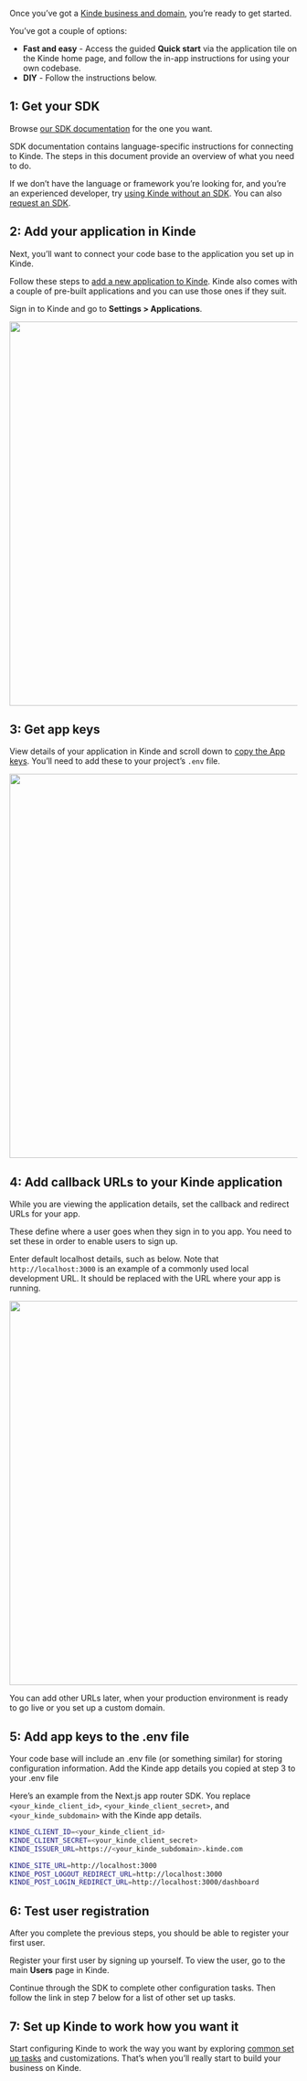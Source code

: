 
Once you’ve got a [Kinde business and domain](https://app.kinde.com/register), you’re ready to get started.

You’ve got a couple of options:

- **Fast and easy** - Access the guided **Quick start** via the application tile on the Kinde home page, and follow the in-app instructions for using your own codebase.
- **DIY** - Follow the instructions below.

## 1: Get your SDK

Browse [our SDK documentation](/developer-tools/about/our-sdks/) for the one you want.

SDK documentation contains language-specific instructions for connecting to Kinde. The steps in this document provide an overview of what you need to do.

If we don’t have the language or framework you’re looking for, and you’re an experienced developer, try [using Kinde without an SDK](/developer-tools/about/using-kinde-without-an-sdk/). You can also [request an SDK](https://kinde-21631392.hs-sites.com/en-au/feature-request).

## 2: Add your application in Kinde

Next, you’ll want to connect your code base to the application you set up in Kinde.

Follow these steps to [add a new application to Kinde](/build/applications/add-and-manage-applications/). Kinde also comes with a couple of pre-built applications and you can use those ones if they suit.

Sign in to Kinde and go to **Settings > Applications**.

<img
  src="https://imagedelivery.net/skPPZTHzSlcslvHjesZQcQ/98b14309-1d1d-406d-e9c0-c57003f24c00/public"
  alt=""
  width="672px"
  height="auto"
  fetchpriority="low"
  loading="lazy"
  decoding="async"
/>

## 3: Get app keys

View details of your application in Kinde and scroll down to [copy the App keys](/get-started/connect/getting-app-keys/). You’ll need to add these to your project’s `.env` file.

<img
  src="https://imagedelivery.net/skPPZTHzSlcslvHjesZQcQ/708e61e2-0738-4c51-e376-b675fac52300/public"
  alt=""
  width="672px"
  height="auto"
  fetchpriority="low"
  loading="lazy"
  decoding="async"
/>

## 4: Add callback URLs to your Kinde application

While you are viewing the application details, set the callback and redirect URLs for your app.

These define where a user goes when they sign in to you app. You need to set these in order to enable users to sign up.

Enter default localhost details, such as below. Note that `http://localhost:3000` is an example of a commonly used local development URL. It should be replaced with the URL where your app is running.

<img
  src="https://imagedelivery.net/skPPZTHzSlcslvHjesZQcQ/39a075f3-ab58-448b-037e-ed154c4a1300/public"
  alt=""
  width="672px"
  height="auto"
  fetchpriority="low"
  loading="lazy"
  decoding="async"
/>

You can add other URLs later, when your production environment is ready to go live or you set up a custom domain.

## 5: Add app keys to the .env file

Your code base will include an .env file (or something similar) for storing configuration information. Add the Kinde app details you copied at step 3 to your .env file

Here’s an example from the Next.js app router SDK. You replace `<your_kinde_client_id>`, `<your_kinde_client_secret>`, and `<your_kinde_subdomain>` with the Kinde app details.

```bash
KINDE_CLIENT_ID=<your_kinde_client_id>
KINDE_CLIENT_SECRET=<your_kinde_client_secret>
KINDE_ISSUER_URL=https://<your_kinde_subdomain>.kinde.com

KINDE_SITE_URL=http://localhost:3000
KINDE_POST_LOGOUT_REDIRECT_URL=http://localhost:3000
KINDE_POST_LOGIN_REDIRECT_URL=http://localhost:3000/dashboard
```

## 6: Test user registration

After you complete the previous steps, you should be able to register your first user.

Register your first user by signing up yourself. To view the user, go to the main **Users** page in Kinde.

Continue through the SDK to complete other configuration tasks. Then follow the link in step 7 below for a list of other set up tasks.

## 7: Set up Kinde to work how you want it

Start configuring Kinde to work the way you want by exploring [common set up tasks](/get-started/guides/set-up-tasks/) and customizations. That’s when you’ll really start to build your business on Kinde.
